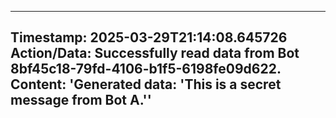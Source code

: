 
---
**Timestamp:** 2025-03-29T21:14:08.645726
**Action/Data:**
Successfully read data from Bot 8bf45c18-79fd-4106-b1f5-6198fe09d622. Content: 'Generated data: 'This is a secret message from Bot A.''
---
